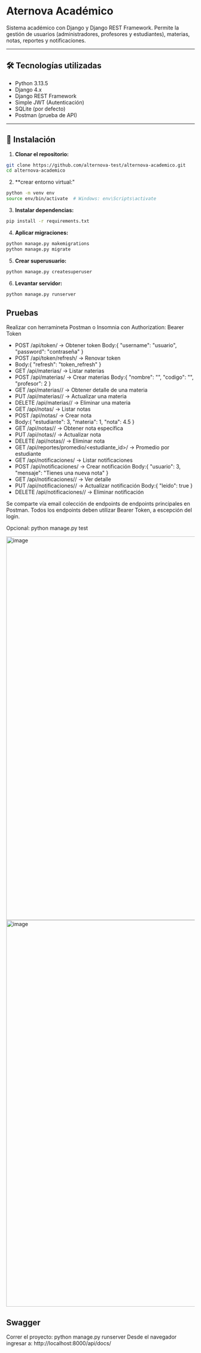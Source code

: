 # Aternova Académico

Sistema académico con Django y Django REST Framework. Permite la gestión de usuarios (administradores, profesores y estudiantes), materias, notas, reportes y notificaciones.

---

## 🛠 Tecnologías utilizadas

- Python 3.13.5
- Django 4.x
- Django REST Framework
- Simple JWT (Autenticación)
- SQLite (por defecto)
- Postman (prueba de API)

---

## 🚀 Instalación

1. **Clonar el repositorio:**

```bash
git clone https://github.com/alternova-test/alternova-academico.git
cd alternova-academico
```
2. **crear entorno virtual:"

```bash
python -m venv env
source env/bin/activate  # Windows: env\Scripts\activate
```

3. **Instalar dependencias:**

```bash
pip install -r requirements.txt
```

4. **Aplicar migraciones:**

```bash
python manage.py makemigrations
python manage.py migrate
```

5. **Crear superusuario:**

```bash
python manage.py createsuperuser
```

6. **Levantar servidor:**

```bash
python manage.py runserver
```

## Pruebas

Realizar con herramineta Postman o Insomnia con Authorization: Bearer Token
- POST /api/token/ → Obtener token
Body:{
  "username": "usuario",
  "password": "contraseña"
}
- POST /api/token/refresh/ → Renovar token
- Body:{
  "refresh": "token_refresh"
}
- GET /api/materias/ → Listar naterias
- POST /api/materias/ → Crear materias 
Body:{
  "nombre": "",
  "codigo": "",
  "profesor": 2
}
- GET /api/materias/<id>/ →  Obtener detalle de una materia
- PUT /api/materias/<id>/ →  Actualizar una materia
- DELETE /api/materias/<id>/ →  Eliminar una materia
- GET /api/notas/  →  Listar notas
- POST /api/notas/  →  Crear nota
- Body:{
  "estudiante": 3,
  "materia": 1,
  "nota": 4.5
}
- GET /api/notas/<id>/  →  Obtener nota específica
- PUT /api/notas/<id>/  →  Actualizar nota
- DELETE /api/notas/<id>/  →  Eliminar nota
- GET /api/reportes/promedio/<estudiante_id>/  →  Promedio por estudiante
- GET /api/notificaciones/  →  Listar notificaciones
- POST /api/notificaciones/  →  Crear notificación
Body:{
  "usuario": 3,
  "mensaje": "Tienes una nueva nota"
}
- GET /api/notificaciones/<id>/  →  Ver detalle
- PUT /api/notificaciones/<id>/  →  Actualizar notificación
Body:{
  "leido": true
}
- DELETE /api/notificaciones/<id>/  →  Eliminar notificación

Se comparte vía email colección de endpoints de endpoints principales en Postman.
Todos los endpoints deben utilizar Bearer Token, a escepción del login.

Opcional: python manage.py test

<img width="1530" height="1022" alt="image" src="https://github.com/user-attachments/assets/d4bc33f5-84bc-45c4-a34c-fceb8fc91a27" />
<img width="1527" height="1030" alt="image" src="https://github.com/user-attachments/assets/81b250f9-2395-4d33-a6ca-e18ea6a885fe" />

## Swagger

Correr el proyecto: python manage.py runserver
Desde el navegador ingresar a: http://localhost:8000/api/docs/





